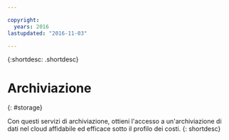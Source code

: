 ```yaml
---

copyright:
  years: 2016
lastupdated: "2016-11-03"

---
```



{:shortdesc: .shortdesc}

# Archiviazione
{: #storage}

Con questi servizi di archiviazione, ottieni l'accesso a un'archiviazione di dati nel cloud affidabile ed efficace sotto il profilo dei costi.
{: shortdesc}

